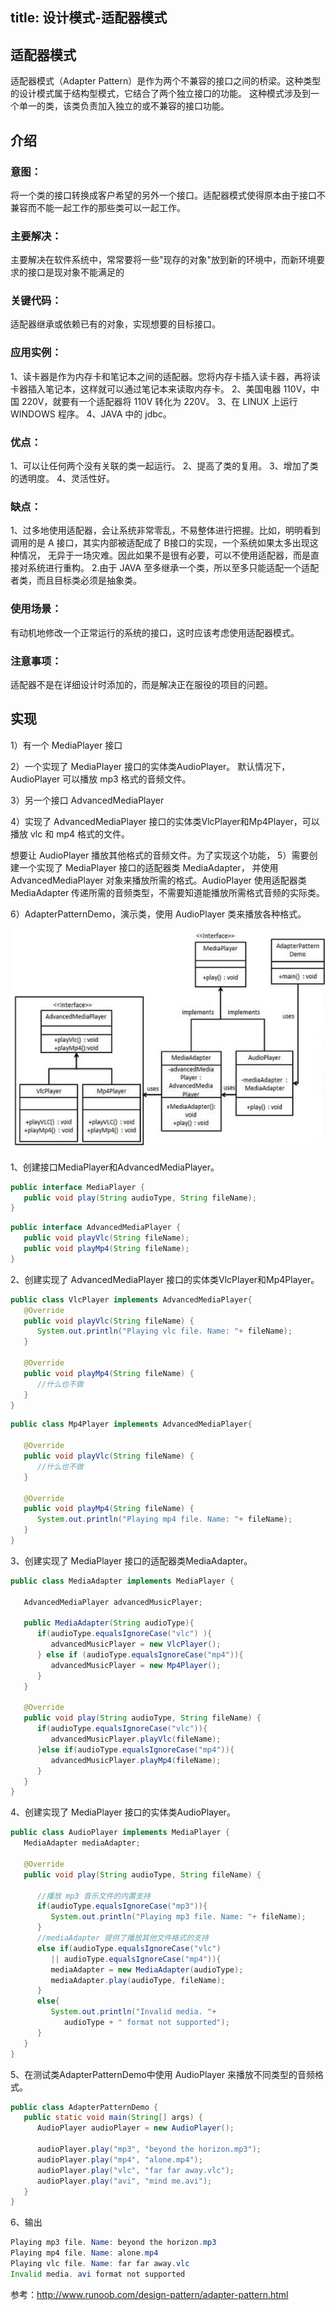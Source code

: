 title: 设计模式-适配器模式
---
## 适配器模式
适配器模式（Adapter Pattern）是作为两个不兼容的接口之间的桥梁。这种类型的设计模式属于结构型模式，它结合了两个独立接口的功能。
这种模式涉及到一个单一的类，该类负责加入独立的或不兼容的接口功能。

## 介绍
### 意图：
将一个类的接口转换成客户希望的另外一个接口。适配器模式使得原本由于接口不兼容而不能一起工作的那些类可以一起工作。

### 主要解决：
主要解决在软件系统中，常常要将一些"现存的对象"放到新的环境中，而新环境要求的接口是现对象不能满足的

### 关键代码：
适配器继承或依赖已有的对象，实现想要的目标接口。

### 应用实例：
1、读卡器是作为内存卡和笔记本之间的适配器。您将内存卡插入读卡器，再将读卡器插入笔记本，这样就可以通过笔记本来读取内存卡。
2、美国电器 110V，中国 220V，就要有一个适配器将 110V 转化为 220V。
3、在 LINUX 上运行 WINDOWS 程序。 
4、JAVA 中的 jdbc。

### 优点：
1、可以让任何两个没有关联的类一起运行。
2、提高了类的复用。 
3、增加了类的透明度。
4、灵活性好。

### 缺点：
1、过多地使用适配器，会让系统非常零乱，不易整体进行把握。比如，明明看到调用的是 A 接口，其实内部被适配成了 B接口的实现，一个系统如果太多出现这种情况，
无异于一场灾难。因此如果不是很有必要，可以不使用适配器，而是直接对系统进行重构。
2.由于 JAVA 至多继承一个类，所以至多只能适配一个适配者类，而且目标类必须是抽象类。

### 使用场景：
有动机地修改一个正常运行的系统的接口，这时应该考虑使用适配器模式。

### 注意事项：
适配器不是在详细设计时添加的，而是解决正在服役的项目的问题。

## 实现
1）有一个 MediaPlayer 接口

2）一个实现了 MediaPlayer 接口的实体类AudioPlayer。
默认情况下，AudioPlayer 可以播放 mp3 格式的音频文件。

3）另一个接口 AdvancedMediaPlayer 

4）实现了 AdvancedMediaPlayer 接口的实体类VlcPlayer和Mp4Player，可以播放 vlc 和 mp4 格式的文件。

想要让 AudioPlayer 播放其他格式的音频文件。为了实现这个功能，
5）需要创建一个实现了 MediaPlayer 接口的适配器类 MediaAdapter，
并使用 AdvancedMediaPlayer 对象来播放所需的格式。AudioPlayer 使用适配器类 MediaAdapter 传递所需的音频类型，不需要知道能播放所需格式音频的实际类。

6）AdapterPatternDemo，演示类，使用 AudioPlayer 类来播放各种格式。

![Image text](https://github.com/Tingzi123/blog/blob/master/_posts/picture/adapter.png?raw=true)

1、创建接口MediaPlayer和AdvancedMediaPlayer。
```java
public interface MediaPlayer {
   public void play(String audioType, String fileName);
}
```

```java
public interface AdvancedMediaPlayer { 
   public void playVlc(String fileName);
   public void playMp4(String fileName);
}
```
2、创建实现了 AdvancedMediaPlayer 接口的实体类VlcPlayer和Mp4Player。
```java
public class VlcPlayer implements AdvancedMediaPlayer{
   @Override
   public void playVlc(String fileName) {
      System.out.println("Playing vlc file. Name: "+ fileName);      
   }
 
   @Override
   public void playMp4(String fileName) {
      //什么也不做
   }
}
```
```java
public class Mp4Player implements AdvancedMediaPlayer{
 
   @Override
   public void playVlc(String fileName) {
      //什么也不做
   }
 
   @Override
   public void playMp4(String fileName) {
      System.out.println("Playing mp4 file. Name: "+ fileName);      
   }
}
```
3、创建实现了 MediaPlayer 接口的适配器类MediaAdapter。
```java
public class MediaAdapter implements MediaPlayer {
 
   AdvancedMediaPlayer advancedMusicPlayer;
 
   public MediaAdapter(String audioType){
      if(audioType.equalsIgnoreCase("vlc") ){
         advancedMusicPlayer = new VlcPlayer();       
      } else if (audioType.equalsIgnoreCase("mp4")){
         advancedMusicPlayer = new Mp4Player();
      }  
   }
 
   @Override
   public void play(String audioType, String fileName) {
      if(audioType.equalsIgnoreCase("vlc")){
         advancedMusicPlayer.playVlc(fileName);
      }else if(audioType.equalsIgnoreCase("mp4")){
         advancedMusicPlayer.playMp4(fileName);
      }
   }
}
```

4、创建实现了 MediaPlayer 接口的实体类AudioPlayer。
```java
public class AudioPlayer implements MediaPlayer {
   MediaAdapter mediaAdapter; 
 
   @Override
   public void play(String audioType, String fileName) {    
 
      //播放 mp3 音乐文件的内置支持
      if(audioType.equalsIgnoreCase("mp3")){
         System.out.println("Playing mp3 file. Name: "+ fileName);         
      } 
      //mediaAdapter 提供了播放其他文件格式的支持
      else if(audioType.equalsIgnoreCase("vlc") 
         || audioType.equalsIgnoreCase("mp4")){
         mediaAdapter = new MediaAdapter(audioType);
         mediaAdapter.play(audioType, fileName);
      }
      else{
         System.out.println("Invalid media. "+
            audioType + " format not supported");
      }
   }   
}
```
5、在测试类AdapterPatternDemo中使用 AudioPlayer 来播放不同类型的音频格式。
```java
public class AdapterPatternDemo {
   public static void main(String[] args) {
      AudioPlayer audioPlayer = new AudioPlayer();
 
      audioPlayer.play("mp3", "beyond the horizon.mp3");
      audioPlayer.play("mp4", "alone.mp4");
      audioPlayer.play("vlc", "far far away.vlc");
      audioPlayer.play("avi", "mind me.avi");
   }
}
```
6、输出
```java
Playing mp3 file. Name: beyond the horizon.mp3
Playing mp4 file. Name: alone.mp4
Playing vlc file. Name: far far away.vlc
Invalid media. avi format not supported
```
参考：http://www.runoob.com/design-pattern/adapter-pattern.html